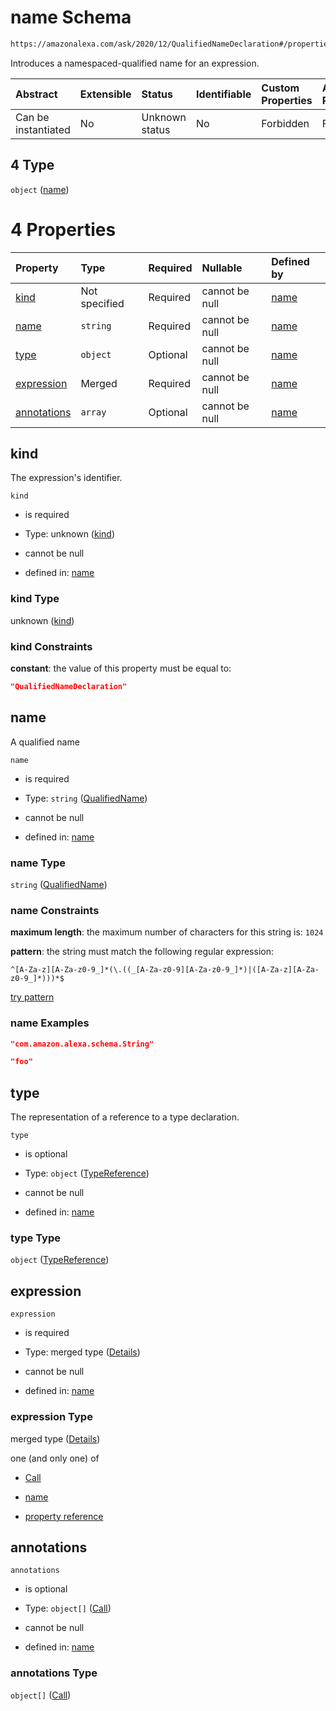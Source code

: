 # name Schema

```txt
https://amazonalexa.com/ask/2020/12/QualifiedNameDeclaration#/properties/expressions/items/oneOf/4
```

Introduces a namespaced-qualified name for an expression.

| Abstract            | Extensible | Status         | Identifiable | Custom Properties | Additional Properties | Access Restrictions | Defined In                                                        |
| :------------------ | :--------- | :------------- | :----------- | :---------------- | :-------------------- | :------------------ | :---------------------------------------------------------------- |
| Can be instantiated | No         | Unknown status | No           | Forbidden         | Forbidden             | none                | [Module.json\*](../../schemas/Module.json "open original schema") |

## 4 Type

`object` ([name](module-properties-expressions-items-oneof-name.md))

# 4 Properties

| Property                    | Type          | Required | Nullable       | Defined by                                                                                                                                        |
| :-------------------------- | :------------ | :------- | :------------- | :------------------------------------------------------------------------------------------------------------------------------------------------ |
| [kind](#kind)               | Not specified | Required | cannot be null | [name](qualifiednamedeclaration-properties-kind.md "https://amazonalexa.com/ask/2020/12/QualifiedNameDeclaration#/properties/kind")               |
| [name](#name)               | `string`      | Required | cannot be null | [name](actiondeclaration-properties-qualifiedname.md "https://amazonalexa.com/ask/2020/12/QualifiedName#/properties/name")                        |
| [type](#type)               | `object`      | Optional | cannot be null | [name](actiondeclaration-properties-typereference.md "https://amazonalexa.com/ask/2020/12/TypeReference#/properties/type")                        |
| [expression](#expression)   | Merged        | Required | cannot be null | [name](qualifiednamedeclaration-properties-expression.md "https://amazonalexa.com/ask/2020/12/QualifiedNameDeclaration#/properties/expression")   |
| [annotations](#annotations) | `array`       | Optional | cannot be null | [name](qualifiednamedeclaration-properties-annotations.md "https://amazonalexa.com/ask/2020/12/QualifiedNameDeclaration#/properties/annotations") |

## kind

The expression's identifier.

`kind`

*   is required

*   Type: unknown ([kind](qualifiednamedeclaration-properties-kind.md))

*   cannot be null

*   defined in: [name](qualifiednamedeclaration-properties-kind.md "https://amazonalexa.com/ask/2020/12/QualifiedNameDeclaration#/properties/kind")

### kind Type

unknown ([kind](qualifiednamedeclaration-properties-kind.md))

### kind Constraints

**constant**: the value of this property must be equal to:

```json
"QualifiedNameDeclaration"
```

## name

A qualified name

`name`

*   is required

*   Type: `string` ([QualifiedName](actiondeclaration-properties-qualifiedname.md))

*   cannot be null

*   defined in: [name](actiondeclaration-properties-qualifiedname.md "https://amazonalexa.com/ask/2020/12/QualifiedName#/properties/name")

### name Type

`string` ([QualifiedName](actiondeclaration-properties-qualifiedname.md))

### name Constraints

**maximum length**: the maximum number of characters for this string is: `1024`

**pattern**: the string must match the following regular expression:&#x20;

```regexp
^[A-Za-z][A-Za-z0-9_]*(\.((_[A-Za-z0-9][A-Za-z0-9_]*)|([A-Za-z][A-Za-z0-9_]*)))*$
```

[try pattern](https://regexr.com/?expression=%5E%5BA-Za-z%5D%5BA-Za-z0-9_%5D*\(%5C.\(\(_%5BA-Za-z0-9%5D%5BA-Za-z0-9_%5D*\)%7C\(%5BA-Za-z%5D%5BA-Za-z0-9_%5D*\)\)\)*%24 "try regular expression with regexr.com")

### name Examples

```json
"com.amazon.alexa.schema.String"
```

```json
"foo"
```

## type

The representation of a reference to a type declaration.

`type`

*   is optional

*   Type: `object` ([TypeReference](actiondeclaration-properties-typereference.md))

*   cannot be null

*   defined in: [name](actiondeclaration-properties-typereference.md "https://amazonalexa.com/ask/2020/12/TypeReference#/properties/type")

### type Type

`object` ([TypeReference](actiondeclaration-properties-typereference.md))

## expression



`expression`

*   is required

*   Type: merged type ([Details](qualifiednamedeclaration-properties-expression.md))

*   cannot be null

*   defined in: [name](qualifiednamedeclaration-properties-expression.md "https://amazonalexa.com/ask/2020/12/QualifiedNameDeclaration#/properties/expression")

### expression Type

merged type ([Details](qualifiednamedeclaration-properties-expression.md))

one (and only one) of

*   [Call](actiondeclaration-properties-annotations-call.md "check type definition")

*   [name](arguments-definitions-arg-expression-oneof-name.md "check type definition")

*   [property reference](arguments-definitions-arg-expression-oneof-property-reference.md "check type definition")

## annotations



`annotations`

*   is optional

*   Type: `object[]` ([Call](actiondeclaration-properties-annotations-call.md))

*   cannot be null

*   defined in: [name](qualifiednamedeclaration-properties-annotations.md "https://amazonalexa.com/ask/2020/12/QualifiedNameDeclaration#/properties/annotations")

### annotations Type

`object[]` ([Call](actiondeclaration-properties-annotations-call.md))
